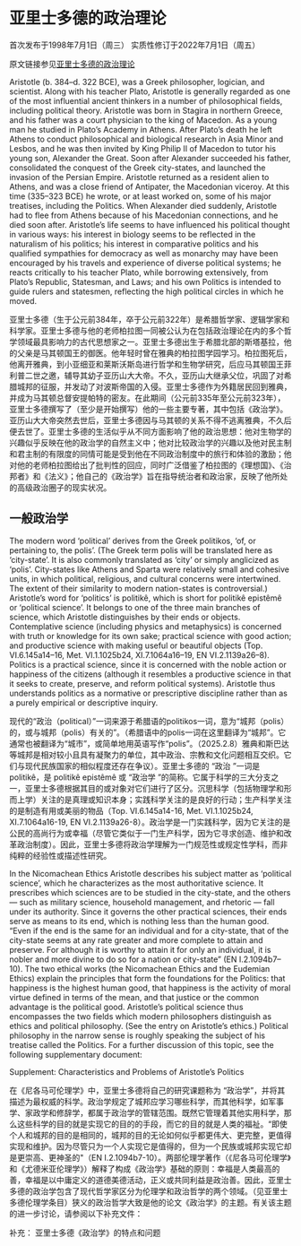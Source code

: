 # 亚里士多德的政治理论

首次发布于1998年7月1日（周三）
实质性修订于2022年7月1日（周五）

原文链接参见[亚里士多德的政治理论](https://plato.stanford.edu/entries/aristotle-politics/)


Aristotle (b. 384–d. 322 BCE), was a Greek philosopher, logician, and scientist. Along with his teacher Plato, Aristotle is generally regarded as one of the most influential ancient thinkers in a number of philosophical fields, including political theory. Aristotle was born in Stagira in northern Greece, and his father was a court physician to the king of Macedon. As a young man he studied in Plato’s Academy in Athens. After Plato’s death he left Athens to conduct philosophical and biological research in Asia Minor and Lesbos, and he was then invited by King Philip II of Macedon to tutor his young son, Alexander the Great. Soon after Alexander succeeded his father, consolidated the conquest of the Greek city-states, and launched the invasion of the Persian Empire. Aristotle returned as a resident alien to Athens, and was a close friend of Antipater, the Macedonian viceroy. At this time (335–323 BCE) he wrote, or at least worked on, some of his major treatises, including the Politics. When Alexander died suddenly, Aristotle had to flee from Athens because of his Macedonian connections, and he died soon after. Aristotle’s life seems to have influenced his political thought in various ways: his interest in biology seems to be reflected in the naturalism of his politics; his interest in comparative politics and his qualified sympathies for democracy as well as monarchy may have been encouraged by his travels and experience of diverse political systems; he reacts critically to his teacher Plato, while borrowing extensively, from Plato’s Republic, Statesman, and Laws; and his own Politics is intended to guide rulers and statesmen, reflecting the high political circles in which he moved.


亚里士多德（生于公元前384年，卒于公元前322年）是希腊哲学家、逻辑学家和科学家。亚里士多德与他的老师柏拉图一同被公认为在包括政治理论在内的多个哲学领域最具影响力的古代思想家之一。亚里士多德出生于希腊北部的斯塔基拉，他的父亲是马其顿国王的御医。他年轻时曾在雅典的柏拉图学园学习。柏拉图死后，他离开雅典，到小亚细亚和莱斯沃斯岛进行哲学和生物学研究，后应马其顿国王菲利普二世之邀，辅导其幼子亚历山大大帝。不久，亚历山大继承父位，巩固了对希腊城邦的征服，并发动了对波斯帝国的入侵。亚里士多德作为外籍居民回到雅典，并成为马其顿总督安提帕特的密友。在此期间（公元前335年至公元前323年），亚里士多德撰写了（至少是开始撰写）他的一些主要专著，其中包括《政治学》。亚历山大大帝突然去世后，亚里士多德因与马其顿的关系不得不逃离雅典，不久后便去世了。亚里士多德的生活似乎从不同方面影响了他的政治思想：他对生物学的兴趣似乎反映在他的政治学的自然主义中；他对比较政治学的兴趣以及他对民主制和君主制的有限度的同情可能是受到他在不同政治制度中的旅行和体验的激励；他对他的老师柏拉图给出了批判性的回应，同时广泛借鉴了柏拉图的《理想国》、《治邦者》和《法义》；他自己的《政治学》旨在指导统治者和政治家，反映了他所处的高级政治圈子的现实状况。

## 一般政治学

The modern word ‘political’ derives from the Greek politikos, ‘of, or pertaining to, the polis’. (The Greek term polis will be translated here as ‘city-state’. It is also commonly translated as ‘city’ or simply anglicized as ‘polis’. City-states like Athens and Sparta were relatively small and cohesive units, in which political, religious, and cultural concerns were intertwined. The extent of their similarity to modern nation-states is controversial.) Aristotle’s word for ‘politics’ is politikê, which is short for politikê epistêmê or ‘political science’. It belongs to one of the three main branches of science, which Aristotle distinguishes by their ends or objects. Contemplative science (including physics and metaphysics) is concerned with truth or knowledge for its own sake; practical science with good action; and productive science with making useful or beautiful objects (Top. VI.6.145a14–16, Met. VI.1.1025b24, XI.7.1064a16–19, EN VI.2.1139a26–8). Politics is a practical science, since it is concerned with the noble action or happiness of the citizens (although it resembles a productive science in that it seeks to create, preserve, and reform political systems). Aristotle thus understands politics as a normative or prescriptive discipline rather than as a purely empirical or descriptive inquiry.


现代的“政治（political）”一词来源于希腊语的politikos一词，意为“城邦（polis）的，或与城邦（polis）有关的”。（希腊语中的polis一词在这里翻译为“城邦”。它通常也被翻译为“城市”，或简单地用英语写作“polis”。（2025.2.8）雅典和斯巴达等城邦是相对较小且具有凝聚力的单位，其中政治、宗教和文化问题相互交织。它们与现代民族国家的相似程度还存在争议）。亚里士多德的 “政治 ”一词是 politikê，是 politikê epistêmê 或 “政治学 ”的简称。它属于科学的三大分支之一，亚里士多德根据其目的或对象对它们进行了区分。沉思科学（包括物理学和形而上学）关注的是真理或知识本身；实践科学关注的是良好的行动；生产科学关注的是制造有用或美丽的物品（Top. VI.6.145a14-16, Met. VI.1.1025b24, XI.7.1064a16-19, EN VI.2.1139a26-8）。政治学是一门实践科学，因为它关注的是公民的高尚行为或幸福（尽管它类似于一门生产科学，因为它寻求创造、维护和改革政治制度）。因此，亚里士多德将政治学理解为一门规范性或规定性学科，而非纯粹的经验性或描述性研究。


In the Nicomachean Ethics Aristotle describes his subject matter as ‘political science’, which he characterizes as the most authoritative science. It prescribes which sciences are to be studied in the city-state, and the others — such as military science, household management, and rhetoric — fall under its authority. Since it governs the other practical sciences, their ends serve as means to its end, which is nothing less than the human good. “Even if the end is the same for an individual and for a city-state, that of the city-state seems at any rate greater and more complete to attain and preserve. For although it is worthy to attain it for only an individual, it is nobler and more divine to do so for a nation or city-state” (EN I.2.1094b7–10). The two ethical works (the Nicomachean Ethics and the Eudemian Ethics) explain the principles that form the foundations for the Politics: that happiness is the highest human good, that happiness is the activity of moral virtue defined in terms of the mean, and that justice or the common advantage is the political good. Aristotle’s political science thus encompasses the two fields which modern philosophers distinguish as ethics and political philosophy. (See the entry on Aristotle’s ethics.) Political philosophy in the narrow sense is roughly speaking the subject of his treatise called the Politics. For a further discussion of this topic, see the following supplementary document:

Supplement: Characteristics and Problems of Aristotle’s Politics


在《尼各马可伦理学》中，亚里士多德将自己的研究课题称为 “政治学”，并将其描述为最权威的科学。政治学规定了城邦应学习哪些科学，而其他科学，如军事学、家政学和修辞学，都属于政治学的管辖范围。既然它管理着其他实用科学，那么这些科学的目的就是实现它的目的的手段，而它的目的就是人类的福祉。“即使个人和城邦的目的是相同的，城邦的目的无论如何似乎都更伟大、更完整，更值得实现和维护。因为尽管只为一个人实现它是值得的，但为一个民族或城邦实现它却是更崇高、更神圣的"（EN I.2.1094b7-10）。两部伦理学著作（《尼各马可伦理学》和《尤德米亚伦理学》）解释了构成《政治学》基础的原则：幸福是人类最高的善，幸福是以中庸定义的道德美德活动，正义或共同利益是政治善。因此，亚里士多德的政治学包含了现代哲学家区分为伦理学和政治哲学的两个领域。（见亚里士多德伦理学条目）狭义的政治哲学大致是他的论文《政治学》的主题。有关该主题的进一步讨论，请参阅以下补充文件：

补充： 亚里士多德《政治学》的特点和问题